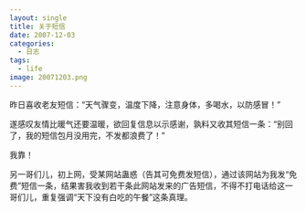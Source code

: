 ```yaml
---
layout: single
title: 关于短信
date: 2007-12-03
categories:
  - 日志
tags:
  - life
image: 20071203.png
---
```


昨日喜收老友短信：“天气骤变，温度下降，注意身体，多喝水，以防感冒！”

遂感叹友情比暖气还要温暖，欲回复信息以示感谢，孰料又收其短信一条：“别回了，我的短信包月没用完，不发都浪费了！”

我靠！

另一哥们儿，初上网，受某网站蛊惑（告其可免费发短信），通过该网站为我发“免费”短信一条，结果害我收到若干条此网站发来的广告短信，不得不打电话给这一哥们儿，重复强调“天下没有白吃的午餐”这条真理。
